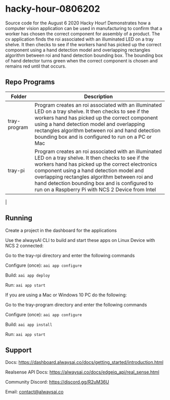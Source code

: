 # hacky-hour-0806202
Source code for the August 6 2020 Hacky Hour!  Demonstrates how a computer vision application can be used in manufacturing to confirm that a worker has chosen the correct component for assembly of a product.  The cv application finds the roi associated with an illuminated LED on a tray shelve.  It then checks to see if the workers hand has picked up the correct component using a hand detection model and overlapping rectangles algorithm between roi and hand detection bounding box.  The bounding box of hand detector turns green when the correct component is chosen and remains red until that occurs.
## Repo Programs
| Folder                     	| Description                                                                                              	|
|----------------------------	|----------------------------------------------------------------------------------------------------------	|
| tray-program          	| Program creates an roi associated with an illuminated LED on a tray shelve. It then checks to see if the workers hand has picked up the correct component using a hand detection model and overlapping rectangles algorithm between roi and hand detection bounding box and is configured to run on a PC or Mac|
| tray-pi 	| Program creates an roi associated with an illuminated LED on a tray shelve. It then checks to see if the workers hand has picked up the correct electronics component using a hand detection model and overlapping rectangles algorithm between roi and hand detection bounding box and is configured to run on a Raspberry Pi with NCS 2 Device from Intel|
|
## Running
Create a project in the dashboard for the applications

Use the alwaysAI CLI to build and start these apps on Linux Device with NCS 2 connected:

Go to the tray-rpi directory and enter the following commands

Configure (once): `aai app configure`

Build: `aai app deploy`

Run: `aai app start`

If you are using a Mac or Windows 10 PC do the following:

Go to the tray-program directory and enter the following commands

Configure (once): `aai app configure`

Build: `aai app install`

Run: `aai app start`


## Support
Docs: https://dashboard.alwaysai.co/docs/getting_started/introduction.html

Realsense API Docs: https://alwaysai.co/docs/edgeiq_api/real_sense.html

Community Discord: https://discord.gg/R2uM36U

Email: contact@alwaysai.co
